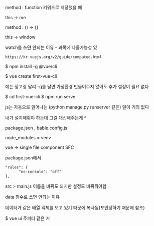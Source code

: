 method : function 키워드로 저장했을 때

this -> me



method : () => {}

this -> window



watch를 쓰먄 안되는 이유 - 과목에 나올가능성 있

`https://kr.vuejs.org/v2/guide/computed.html`





$ npm install -g @vue/cli

$ vue create first-vue-cli

얘는 장고랑 달리 -g를 달면 가상환경 만들어주지 않아도 추가 설정이 필요 없다

$ cd first-vue-cli
$ npm run serve



js는 자동으로 일어나는 (python manage.py runserver 같은) 일이 거의 없다

내가 설치해줘야 하는데 그걸 대신해주는게 ^

package.json , bable.config.js

node_modules = venv



vue -> single file component SFC



package.json에서

```
"rules": {
      "no-console": "off"
},
```



src > main.js 이름을 바꿔도 되지만 설정도 바꿔줘야함



data 함수로 쓰면 안되는 이유 

데이터가 같은 배열 객체를 보고 있기 때문에 복사됨(포인팅하기 때문에 참조)



$ vue ui
주피터 같은 거